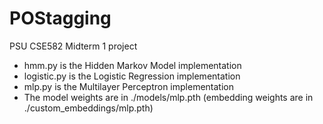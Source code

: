 # POStagging
PSU CSE582 Midterm 1 project

* hmm.py is the Hidden Markov Model implementation
* logistic.py is the Logistic Regression implementation
* mlp.py is the Multilayer Perceptron implementation
* The model weights are in ./models/mlp.pth (embedding weights are in ./custom_embeddings/mlp.pth)